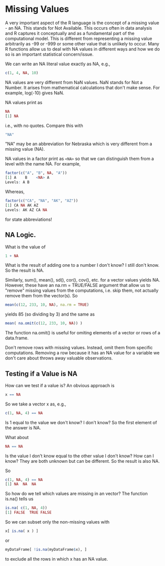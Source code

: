 
# Missing Values

A very important aspect of the R language is the concept of a missing value - an NA.
This stands for Not Available.  This occurs often in data analysis and R captures it conceptually
and as a fundamental part of the computational model.
This is different from representing a missing value arbitrarily as -99 or -999 or some other 
value that is unlikely to occur.
Many R functions allow us to deal with NA values in different ways and how we do so is an important
statistical concern/issue.

We can write an NA literal value exactly as NA, e.g.,
```r
c(1, 4, NA, 10)
```


NA values are very different from NaN values.
NaN stands for Not a Number. It arises from mathematical
calculations that don't make sense. For example, log(-10)
gives NaN.


NA values print as 
```r
NA
[1] NA
```
i.e., with no quotes.
Compare this with
```r
"NA"
```
"NA" may be an abbreviation for Nebraska which is very different from a missing value (NA).


NA values in a factor print as `<NA>` so that we can distinguish them from a level with the name NA.
For example,
```r
factor(c("A", "B", NA, "A"))
[1] A    B    <NA> A   
Levels: A B
```
Whereas,
```r
factor(c("CA", "NA", "AK", "AZ"))
[1] CA NA AK AZ
Levels: AK AZ CA NA
```
for state abbreviations!


## NA Logic.

What is  the value of 
```r
1 + NA
```
What is the result of adding one to a number I don't know?  I still don't know.
So the result is NA.

Similarly, sum(), mean(), sd(), cor(), cov(), etc. for a vector values
yields NA.
However, these have an na.rm = TRUE/FALSE argument that allow us to "remove" missing values from the
computations,  i.e. skip them, not actually remove them from the vector(s).
So
```r
mean(c(12, 233, 10, NA), na.rm = TRUE)
```
yields 85 (so dividing by 3)
and the same as
```r
mean( na.omit(c(12, 233, 10, NA)) )
```
The function na.omit() is useful for omiting elements of a vector or rows of a data.frame.

Don't remove rows with missing values.  Instead, omit them from specific computations.
Removing a row because it has an NA value for a variable we don't care about throws away valuable observations.


## Testing if a Value is NA
How can we test if a value is?
An obvious approach is 
```r
x == NA
```
So we take a vector x as, e.g., 
```r
c(1, NA, 4) == NA
```
Is 1 equal to the value we don't know?  I don't know?
So the first element of the answer is NA.

What about 
```r
NA == NA
```
Is the value I don't know equal to the other value I don't know?
How can I know? They are both unknown but can be different. So the result is also NA.

So 
```r
c(1, NA, 4) == NA
[1] NA  NA  NA
```


So how do we tell which values are missing in an vector?
The function is.na() tells us 
```r
is.na( c(1, NA, 4))
[1] FALSE  TRUE FALSE
```


So we can subset only the non-missing values with
```r
x[ is.na( x ) ]
```
or

```r
myDataFrame[ !is.na(myDataFrame$x), ]
```
to exclude  all the rows in which x has an NA value.
